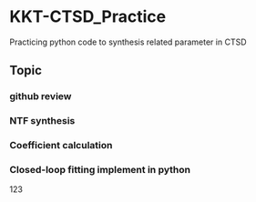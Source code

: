# KKT-CTSD_Practice
Practicing python code to synthesis related parameter in CTSD
## Topic

### github review

### NTF synthesis
### Coefficient calculation
### Closed-loop fitting implement in python
123
